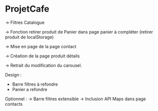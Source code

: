 # ProjetCafe
-> Filtres Catalogue

-> Fonction retirer produit de Panier dans page panier à compléter (retirer produit de localStorage)

-> Mise en page de la page contact

-> Création de la page produit détails

-> Retrait du modification du carousel.

Design :
 - Barre filtres à refondre
 - Panier a refondre

Optionnel :
-> Barre filtres extensible
-> Inclusion API Maps dans page contacts

